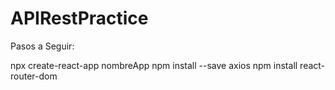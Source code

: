 # APIRestPractice

Pasos a Seguir:

npx create-react-app nombreApp
npm install --save axios
npm install react-router-dom